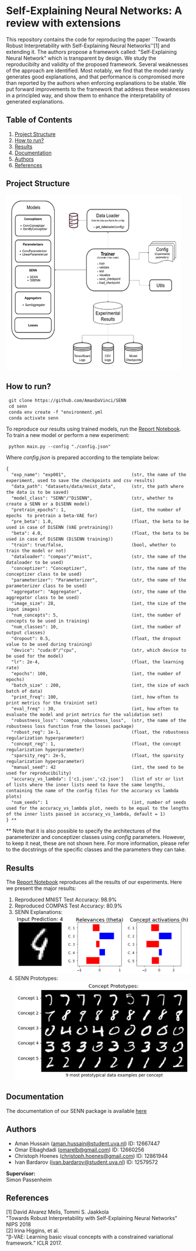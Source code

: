 # Self-Explaining Neural Networks: A review with extensions

This repository contains the code for reproducing the paper ``Towards Robust Interpretability with Self-Explaining Neural Networks''[1] and extending it. The authors propose a framework called: "Self-Explaining Neural Network" which is transparent by design. We study the reproducibilty and validity of the proposed framework. Several weaknesses of the approach are identified. Most notably, we find that the model rarely generates good explanations, and that performance is compromised more than reported by the authors when enforcing explanations to be stable.  We put forward improvements to the framework that address these weaknesses in a principled way, and show them to enhance the interpretability of generated explanations.

## Table of Contents
  1. [Project Structure](#project-structure)
  2. [How to run?](#how-to-run)
  3. [Results](#results)
  4. [Documentation](#documentation)
  5. [Authors](#authors)
  6. [References](#references)

## Project Structure
<img src="images/UML-SENN.png" alt="Project Structure" width="480" height="480">

## How to run?
```
 git clone https://github.com/AmanDaVinci/SENN
 cd senn
 conda env create -f "environment.yml
 conda activate senn
```

To reproduce our results using trained models, run the [Report Notebook](report.ipynb).  
To train a new model or perform a new experiment:
```
 python main.py --config "./config.json"
```

Where *config.json* is prepared according to the template below:

```
{
  "exp_name": "exp001",                         (str, the name of the experiment, used to save the checkpoints and csv results)
  "data_path": "datasets/data/mnist_data",      (str, the path where the data is to be saved)
  "model_class": "SENN"/"DiSENN",               (str, whether to create a SENN or a DiSENN model)
  "pretrain_epochs": 1,                         (int, the number of epochs  to pretrain a beta-VAE for)
  "pre_beta": 1.0,                              (float, the beta to be used in case of DiSENN (VAE pretraining))
  "beta": 4.0,                                  (float, the beta to be used in case of DiSENN (DiSENN training))
  "train": true/false,                          (bool, whether to train the model or not)
  "dataloader": "compas"/"mnist",               (str, the name of the dataloader to be used)
  "conceptizer": "Conceptizer",                 (str, the name of the conceptizer class to be used)
  "parameterizer": "Parameterizer",             (str, the name of the parameterizer class to be used)
  "aggregator": "Aggregator",                   (str, the name of the aggregator class to be used)
  "image_size": 28,                             (int, the size of the input images)
  "num_concepts": 5,                            (int, the number of concepts to be used in training)
  "num_classes": 10,                            (int, the number of output classes)
  "dropout": 0.5,                               (float, the dropout value to be used during training)
  "device": "cuda:0"/"cpu",                     (str, which device to be used for the model)
  "lr": 2e-4,                                   (float, the learning rate)
  "epochs": 100,                                (int, the number of epochs)
  "batch_size" : 200,                           (int, the size of each batch of data)
  "print_freq": 100,                            (int, how often to print metrics for the trainint set)
  "eval_freq" : 30,                             (int, how often to evaluate the model and print metrics for the validation set)
  "robustness_loss": "compas_robustness_loss",  (str, the name of the robustness loss function from the losses package)
  "robust_reg": 1e-1,                           (float, the robustness regularization hyperparameter)
  "concept_reg": 1,                             (float, the concept regularization hyperparameter)
  "sparsity_reg": 2e-5,                         (float, the sparsity regularization hyperparameter)
  "manual_seed": 42                             (int, the seed to be used for reproducibility)
  "accuracy_vs_lambda": ['c1.json','c2.json']   (list of str or list of lists where the inner lists need to have the same lengths, containing the name of the config files for the accuracy vs lambda plots)
  "num_seeds": 1                                (int, number of seeds used for the accuracy_vs_lambda plot, needs to be equal to the lengths of the inner lists passed in accuracy_vs_lambda, default = 1)
} **
```
** Note that it is also possible to specify the architectures of the parameterizer and conceptizer classes using *config* parameters. However, to keep it neat, these are not shown here. For more information, please refer to the docstrings of the specific classes and the parameters they can take.


## Results
The [Report Notebook](report.ipynb) reproduces all the results of our experiments. Here we present the major results:
1. Reproduced MNIST Test Accuracy: 98.9%
2. Reproduced COMPAS Test Accuracy: 80.9%
3. SENN Explanations: ![](images/senn_concept_activations.png)
4. SENN Prototypes: ![](images/senn_concept_prototypes.png)

## Documentation
The documentation of our SENN package is available [here](docs/build/html/index.html)

## Authors
* Aman Hussain (aman.hussain@student.uva.nl) ID: 12667447  
* Omar Elbaghdadi (omarelb@gmail.com) ID: 12660256  
* Christoph Hoenes (christoph.hoenes@gmail.com) ID: 12861944    
* Ivan Bardarov (ivan.bardarov@student.uva.nl)  ID: 12579572  

**Supervisor:**  
Simon Passenheim

## References
[1] David Alvarez Melis, Tommi S. Jaakkola  
"Towards Robust Interpretability with Self-Explaining Neural Networks" NIPS 2018  
[2] Irina Higgins, et al.  
”β-VAE: Learning basic visual concepts with a constrained variational framework.” ICLR 2017. 
